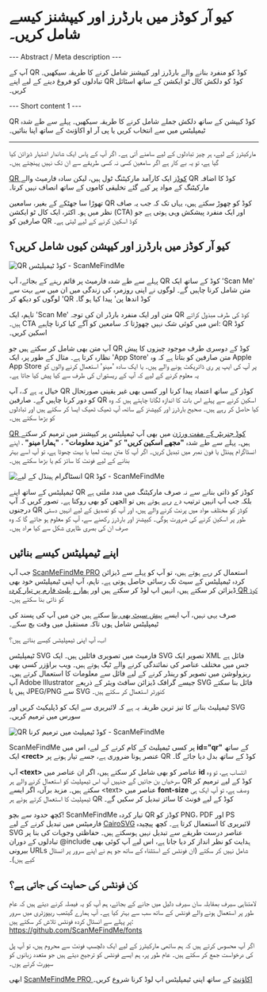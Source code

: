 <h1>کیو آر کوڈز میں بارڈرز اور کیپشنز کیسے شامل کریں۔</h1>

--- Abstract / Meta description ---

آپ کے QR کوڈ کو منفرد بنانے والے بارڈرز اور کیپشنز شامل کرنے کا طریقہ سیکھیں۔ تبادلوں کو فروغ دینے کے لیے اپنے QR کوڈ کو دلکش کال ٹو ایکشن کے ساتھ اسٹائل کریں۔

--- Short content 1 ---

QR کوڈ کیپشن کے ساتھ دلکش جملے شامل کرنے کا طریقہ سیکھیں۔ پہلے سے طے شدہ ٹیمپلیٹس میں سے انتخاب کریں یا پی آر او اکاؤنٹ کے ساتھ اپنا بنائیں۔

----------

<p>مارکیٹرز کے لیے، ہر چیز تبادلوں کے لیے سامنے آتی ہے۔ اگر آپ کے پاس ایک شاندار اشتہار ڈیزائن کیا گیا ہے، تو یہ بے کار ہے اگر سامعین کسی نہ کسی طریقے سے ان تک نہیں پہنچتے ہیں۔</p>

<p><a href="#static:url">QR کوڈز</a> ایک کارآمد مارکیٹنگ ٹول ہیں، لیکن سادہ فارمیٹ والے QR کوڈ کا اضافہ مارکیٹنگ کے مواد پر کیے گئے تخلیقی کاموں کے ساتھ انصاف نہیں کرتا۔</p>

<p>تھوڑا سا جھٹکے کے بغیر، سامعین QR کوڈ کو چھوڑ سکتے ہیں، یہاں تک کہ جب یہ صاف نظر میں ہو۔ اکثر، ایک کال ٹو ایکشن (CTA) اور ایک منفرد پیشکش وہی ہوتی ہے جو صارفین کو QR کوڈ اسکین کرنے کے لیے لیتی ہے۔</p>

<h2>کیو آر کوڈز میں بارڈرز اور کیپشن کیوں شامل کریں؟</h2>

<p class="imageholder">
    <img src="https://media.scanmefindme.com/blog/about_templates/files/img 1 - templates.png"
        alt="QR کوڈ ٹیمپلیٹس - ScanMeFindMe">
</p>

<p>پہلے سے طے شدہ فارمیٹ پر قائم رہنے کے بجائے، آپ QR کوڈ کے ساتھ ایک &#39;Scan Me&#39; متن شامل کرنا چاہیں گے۔ لوگوں نے اپنی روزمرہ کی زندگی میں ان میں سے بہت سے لوگوں کو دیکھ کر &#39;QR کوڈ اندھا پن&#39; پیدا کیا ہو گا۔</p>

<p>تاہم، ایک &#39;Scan Me&#39; متن اور ایک منفرد بارڈر ان کی توجہ QR کوڈ کی طرف مبذول کراتے ہیں۔ CTA اس میں کوئی شک نہیں چھوڑتا کہ سامعین کو آگے کیا کرنا چاہیے: QR کوڈ اسکین کریں۔</p>

<p>آپ متن بھی شامل کر سکتے ہیں جو QR کوڈ کے دوسری طرف موجود چیزوں کا پیش نظارہ کرتا ہے۔ مثال کے طور پر، ایک &#39;App Store&#39; متن صارفین کو بتاتا ہے کہ وہ Apple App Store پر آپ کی ایپ پر ری ڈائریکٹ ہونے والے ہیں۔ یا ایک سادہ &#39;مینو&#39; استعمال کرنے والوں کو یہ معلوم کرنے کے لیے کہ آپ کے ریستوراں کی طرف سے کیا پیش کیا جاتا ہے۔</p>

<p>خیال یہ ہے کہ، آپ QR کوڈز کے ساتھ اعتماد پیدا کرنا اور کسی بھی غیر یقینی صورتحال کو دور کرنا چاہیں گے۔ صارفین QR اسکین کرنے سے پہلے اس بات کا اندازہ لگانا چاہتے ہیں کہ وہ کیا حاصل کر رہے ہیں۔ صحیح بارڈرز اور کیپشنز کے ساتھ، آپ ٹھیک ٹھیک ایسا کر سکتے ہیں اور تبادلوں کو بڑھا سکتے ہیں۔</p>

<p><a href="#static:url">QR کوڈ جنریٹر کے مفت ورژن</a> میں بھی آپ ٹیمپلیٹس پر کیپشنز میں ترمیم کر سکتے ہیں۔ پہلے سے طے شدہ <strong>&quot;مجھے اسکین کریں&quot;</strong> کو <strong>&quot;مزید معلومات&quot;</strong> ، <strong>&quot;ہمارا مینو&quot;</strong> ، اپنے انسٹاگرام ہینڈل یا فون نمبر میں تبدیل کریں۔ اگر آپ کا متن بہت لمبا یا بہت چھوٹا ہے، تو آپ اسے بہتر بنانے کے لیے فونٹ کا سائز کم یا بڑھا سکتے ہیں۔</p>

<p class="imageholder">
    <img src="https://media.scanmefindme.com/blog/about_templates/files/img 2 - qr code instagram.png"
        alt="انسٹاگرام ہینڈل کے لیے QR کوڈ - ScanMeFindMe">
</p>

<p>ٹیمپلیٹس کے ساتھ اپنے QR کوڈز کو ذاتی بنانے سے نہ صرف مارکیٹنگ میں مدد ملتی ہے بلکہ جب آپ انہیں ترتیب دے رہے ہوتے ہیں تو الجھن کو بھی روکتا ہے۔ تصور کریں کہ آپ درجنوں QR کوڈز کو مختلف مواد میں پرنٹ کرنے والے ہیں، اور آپ کو تصدیق کے لیے انہیں دستی طور پر اسکین کرنے کی ضرورت ہوگی۔ کیپشنز اور بارڈرز رکھنے سے، آپ کو معلوم ہو جائے گا کہ وہ صرف ان کی بصری ظاہری شکل سے کیا مراد ہیں۔</p>

<h2>اپنے ٹیمپلیٹس کیسے بنائیں</h2>

<p>جب آپ <a href="#pro">ScanMeFindMe PRO</a> استعمال کر رہے ہوتے ہیں، تو آپ کو پہلے سے ڈیزائن کردہ ٹیمپلیٹس کے سیٹ تک رسائی حاصل ہوتی ہے۔ تاہم، آپ اپنی ٹیمپلیٹس خود بھی ڈیزائن کر سکتے ہیں، انہیں اپ لوڈ کر سکتے ہیں اور <a href="#static:url">ہمارے پلیٹ فارم پر تیار کردہ QR کوڈ</a> کو ذاتی بنا سکتے ہیں۔</p>

<p>صرف یہی نہیں، آپ ایسے <a href="#article:about_presets">پیش سیٹ بھی بنا</a> سکتے ہیں جن میں آپ کی پسند کی ٹیمپلیٹس شامل ہوں تاکہ مستقبل میں وقت بچ سکے۔</p>

<p>اب، آپ اپنی ٹیمپلیٹس کیسے بناتے ہیں؟</p>

<p>ٹیمپلیٹس SVG فارمیٹ میں تصویری فائلیں ہیں۔ ایک SVG تصویر ایک XML فائل ہے جس میں مختلف عناصر کی نمائندگی کرنے والے ٹیگ ہوتے ہیں۔ ویب براؤزر کسی بھی ریزولوشن میں تصویر کو رینڈر کرنے کے لیے فائل سے معلومات کا استعمال کرتے ہیں۔ آپ Adobe Illustrator جیسے گرافک ڈیزائن سافٹ ویئر کے ذریعے SVG فائل بنا سکتے ہیں یا JPEG/PNG سے SVG کنورٹر استعمال کر سکتے ہیں۔</p>

<p>ٹیمپلیٹ بنانے کا تیز ترین طریقہ یہ ہے کہ لائبریری سے ایک کو ڈپلیکیٹ کریں اور SVG سورس میں ترمیم کریں۔</p>

<p class="imageholder">
    <img src="https://media.scanmefindme.com/blog/about_templates/files/img 3 - edit svg template.png"
        alt="QR کوڈ ٹیمپلیٹ میں ترمیم کرنا - ScanMeFindMe">
</p>

<p>ScanMeFindMe پر کسی ٹیمپلیٹ کے کام کرنے کے لیے، اس میں <strong class="notranslate">id=&quot;qr&quot;</strong> کے ساتھ ایک <strong class="notranslate">&lt;rect&gt;</strong> عنصر ہونا ضروری ہے، جسے تیار ہونے پر QR کوڈ کے ساتھ بدل دیا جائے گا۔</p>

<p>آپ <strong class="notranslate">&lt;text&gt;</strong> عناصر کو بھی شامل کر سکتے ہیں، اگر ان عناصر میں <strong class="notranslate">id</strong> انتساب ہے، تو وہ سرخیاں بن جائیں گے جنہیں آپ اس ٹیمپلیٹ کو استعمال کرنے والے ہر QR کوڈ کے لیے ترمیم کر سکتے ہیں۔ مزید برآں، اگر ایسے <span class="notranslate">&lt;text&gt;</span> عناصر میں <strong class="notranslate">font-size</strong> وصف ہے، تو آپ ایک ہی ٹیمپلیٹ کا استعمال کرتے ہوئے ہر QR کوڈ کے لیے فونٹ کا سائز تبدیل کر سکیں گے۔</p>

<p>کچھ حدود سے بچو! ScanMeFindMe تیار کردہ QR کوڈز کو PNG، PDF اور PS فارمیٹس میں تبدیل کرنے کے لیے <a href="https://cairosvg.org/" class="smfm-externallink">CairoSVG</a> لائبریری کا استعمال کرتا ہے۔ کچھ پیچیدہ SVG عناصر درست طریقے سے تبدیل نہیں ہوسکتے ہیں۔ حفاظتی وجوہات کی بنا پر تبادلوں کے دوران @include ہدایت کو نظر انداز کر دیا جاتا ہے، اس لیے آپ کوئی بھی بیرونی URLs شامل نہیں کر سکتے (ان فونٹس کے استثناء کے ساتھ جو ہم نے اپنے سرور پر انسٹال کیے ہیں)۔</p>

<h2>کن فونٹس کی حمایت کی جاتی ہے؟</h2>

<p>لامتناہی سیرف بمقابلہ سان سیرف دلیل میں جانے کے بجائے، ہم آپ کو یہ فیصلہ کرنے دیتے ہیں کہ عام طور پر استعمال ہونے والے فونٹس کے ساتھ سب سے بہتر کیا ہے۔ آپ ہمارے گیتھب ریپوزٹری میں سرور پر پہلے سے انسٹال کردہ فونٹس تلاش کر سکتے ہیں: <a href="https://github.com/ScanMeFindMe/fonts" class="smfm-externallink" target="_blank">https://github.com/ScanMeFindMe/fonts</a></p>

<p>اگر آپ محسوس کرتے ہیں کہ ہم ساتھی مارکیٹرز کے لیے ایک دلچسپ فونٹ سے محروم ہیں، تو آپ پل کی درخواست جمع کر سکتے ہیں۔ عام طور پر، ہم ایسے فونٹس کو ترجیح دیتے ہیں جو متعدد زبانوں کو سپورٹ کرتے ہوں۔</p>

<p>ابھی <a href="#pro">ScanMeFindMe PRO اکاؤنٹ</a> کے ساتھ اپنی ٹیمپلیٹس اپ لوڈ کرنا شروع کریں۔</p>
